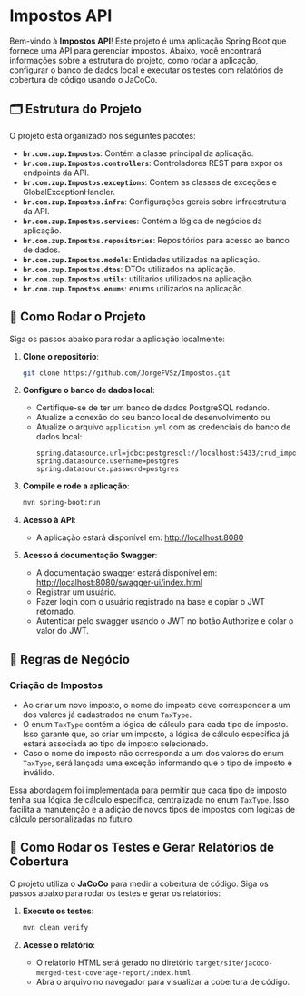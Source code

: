 #  Impostos API

Bem-vindo à **Impostos API**! Este projeto é uma aplicação Spring Boot que fornece uma API para gerenciar impostos. Abaixo, você encontrará informações sobre a estrutura do projeto, como rodar a aplicação, configurar o banco de dados local e executar os testes com relatórios de cobertura de código usando o JaCoCo.

## 🗂️ Estrutura do Projeto

O projeto está organizado nos seguintes pacotes:

- **`br.com.zup.Impostos`**: Contém a classe principal da aplicação.
- **`br.com.zup.Impostos.controllers`**: Controladores REST para expor os endpoints da API.
- **`br.com.zup.Impostos.exceptions`**: Contem as classes de exceções e GlobalExceptionHandler.
- **`br.com.zup.Impostos.infra`**: Configurações gerais sobre infraestrutura da API.
- **`br.com.zup.Impostos.services`**: Contém a lógica de negócios da aplicação.
- **`br.com.zup.Impostos.repositories`**: Repositórios para acesso ao banco de dados.
- **`br.com.zup.Impostos.models`**: Entidades utilizadas na aplicação.
- **`br.com.zup.Impostos.dtos`**: DTOs utilizados na aplicação.
- **`br.com.zup.Impostos.utils`**: utilitarios utilizados na aplicação.
- **`br.com.zup.Impostos.enums`**: enums utilizados na aplicação.

## 🚀 Como Rodar o Projeto

Siga os passos abaixo para rodar a aplicação localmente:

1. **Clone o repositório**:
   ```bash
   git clone https://github.com/JorgeFVSz/Impostos.git
   ```

2. **Configure o banco de dados local**:
    - Certifique-se de ter um banco de dados PostgreSQL rodando.
    - Atualize a conexão do seu banco local de desenvolvimento ou
    - Atualize o arquivo `application.yml` com as credenciais do banco de dados local:
      ```properties
      spring.datasource.url=jdbc:postgresql://localhost:5433/crud_impostos
      spring.datasource.username=postgres
      spring.datasource.password=postgres
      ```

3. **Compile e rode a aplicação**:
   ```bash
   mvn spring-boot:run
   ```

4. **Acesso à API**:
    - A aplicação estará disponível em: [http://localhost:8080](http://localhost:8080)

5. **Acesso á documentação Swagger**:
    - A documentação swagger estará disponível em: [http://localhost:8080/swagger-ui/index.html](http://localhost:8080/swagger-ui/index.html)
    - Registrar um usuário.
    - Fazer login com o usuário registrado na base e copiar o JWT retornado.
    - Autenticar pelo swagger usando o JWT no botão Authorize e colar o valor do JWT.

## 🧾 Regras de Negócio

### Criação de Impostos
- Ao criar um novo imposto, o nome do imposto deve corresponder a um dos valores já cadastrados no enum `TaxType`.
- O enum `TaxType` contém a lógica de cálculo para cada tipo de imposto. Isso garante que, ao criar um imposto, a lógica de cálculo específica já estará associada ao tipo de imposto selecionado.
- Caso o nome do imposto não corresponda a um dos valores do enum `TaxType`, será lançada uma exceção informando que o tipo de imposto é inválido.

Essa abordagem foi implementada para permitir que cada tipo de imposto tenha sua lógica de cálculo específica, centralizada no enum `TaxType`. Isso facilita a manutenção e a adição de novos tipos de impostos com lógicas de cálculo personalizadas no futuro.

## 🧪 Como Rodar os Testes e Gerar Relatórios de Cobertura

O projeto utiliza o **JaCoCo** para medir a cobertura de código. Siga os passos abaixo para rodar os testes e gerar os relatórios:

1. **Execute os testes**:
   ```bash
   mvn clean verify
   ```

2. **Acesse o relatório**:
    - O relatório HTML será gerado no diretório `target/site/jacoco-merged-test-coverage-report/index.html`.
    - Abra o arquivo no navegador para visualizar a cobertura de código.